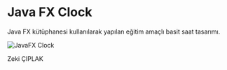 # Java FX Clock
Java FX kütüphanesi kullanılarak yapılan eğitim amaçlı basit saat tasarımı.

![JavaFX Clock](https://github.com/zkcplk/JavaFX_Clock/blob/main/javafx_clock.png)

Zeki ÇIPLAK
